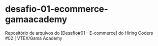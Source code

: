 # desafio-01-ecommerce-gamaacademy
Repositório de arquivos do [Desafio#01 - E-commerce] do Hiring Coders #02 | VTEX/Gama Academy
